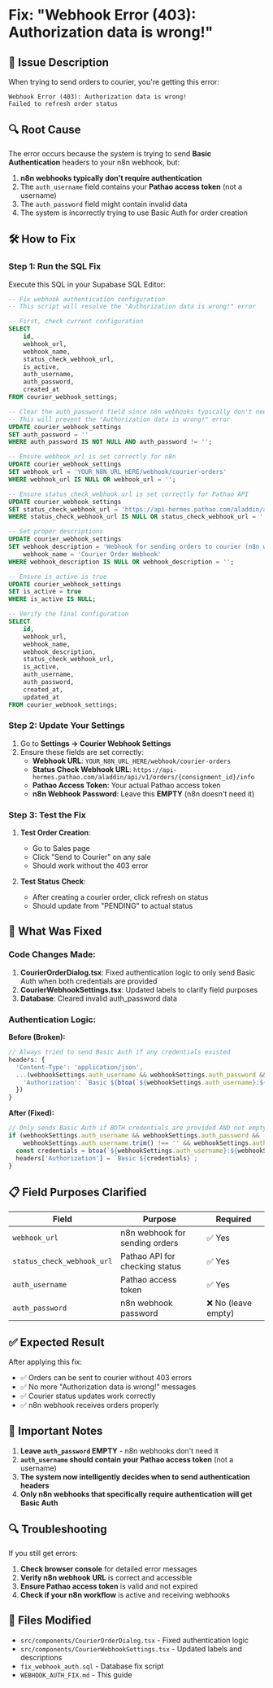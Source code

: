 # Fix: "Webhook Error (403): Authorization data is wrong!"

## 🚨 **Issue Description**

When trying to send orders to courier, you're getting this error:
```
Webhook Error (403): Authorization data is wrong!
Failed to refresh order status
```

## 🔍 **Root Cause**

The error occurs because the system is trying to send **Basic Authentication** headers to your n8n webhook, but:

1. **n8n webhooks typically don't require authentication**
2. The `auth_username` field contains your **Pathao access token** (not a username)
3. The `auth_password` field might contain invalid data
4. The system is incorrectly trying to use Basic Auth for order creation

## 🛠️ **How to Fix**

### **Step 1: Run the SQL Fix**

Execute this SQL in your Supabase SQL Editor:

```sql
-- Fix webhook authentication configuration
-- This script will resolve the "Authorization data is wrong!" error

-- First, check current configuration
SELECT 
    id,
    webhook_url,
    webhook_name,
    status_check_webhook_url,
    is_active,
    auth_username,
    auth_password,
    created_at
FROM courier_webhook_settings;

-- Clear the auth_password field since n8n webhooks typically don't need it
-- This will prevent the "Authorization data is wrong!" error
UPDATE courier_webhook_settings 
SET auth_password = ''
WHERE auth_password IS NOT NULL AND auth_password != '';

-- Ensure webhook_url is set correctly for n8n
UPDATE courier_webhook_settings 
SET webhook_url = 'YOUR_N8N_URL_HERE/webhook/courier-orders'
WHERE webhook_url IS NULL OR webhook_url = '';

-- Ensure status_check_webhook_url is set correctly for Pathao API
UPDATE courier_webhook_settings 
SET status_check_webhook_url = 'https://api-hermes.pathao.com/aladdin/api/v1/orders/{consignment_id}/info'
WHERE status_check_webhook_url IS NULL OR status_check_webhook_url = '';

-- Set proper descriptions
UPDATE courier_webhook_settings 
SET webhook_description = 'Webhook for sending orders to courier (n8n workflow)',
    webhook_name = 'Courier Order Webhook'
WHERE webhook_description IS NULL OR webhook_description = '';

-- Ensure is_active is true
UPDATE courier_webhook_settings 
SET is_active = true
WHERE is_active IS NULL;

-- Verify the final configuration
SELECT 
    id,
    webhook_url,
    webhook_name,
    webhook_description,
    status_check_webhook_url,
    is_active,
    auth_username,
    auth_password,
    created_at,
    updated_at
FROM courier_webhook_settings;
```

### **Step 2: Update Your Settings**

1. Go to **Settings → Courier Webhook Settings**
2. Ensure these fields are set correctly:
   - **Webhook URL**: `YOUR_N8N_URL_HERE/webhook/courier-orders`
   - **Status Check Webhook URL**: `https://api-hermes.pathao.com/aladdin/api/v1/orders/{consignment_id}/info`
   - **Pathao Access Token**: Your actual Pathao access token
   - **n8n Webhook Password**: Leave this **EMPTY** (n8n doesn't need it)

### **Step 3: Test the Fix**

1. **Test Order Creation**:
   - Go to Sales page
   - Click "Send to Courier" on any sale
   - Should work without the 403 error

2. **Test Status Check**:
   - After creating a courier order, click refresh on status
   - Should update from "PENDING" to actual status

## 🔧 **What Was Fixed**

### **Code Changes Made:**

1. **CourierOrderDialog.tsx**: Fixed authentication logic to only send Basic Auth when both credentials are provided
2. **CourierWebhookSettings.tsx**: Updated labels to clarify field purposes
3. **Database**: Cleared invalid auth_password data

### **Authentication Logic:**

**Before (Broken):**
```typescript
// Always tried to send Basic Auth if any credentials existed
headers: {
  'Content-Type': 'application/json',
  ...(webhookSettings.auth_username && webhookSettings.auth_password && {
    'Authorization': `Basic ${btoa(`${webhookSettings.auth_username}:${webhookSettings.auth_password}`)}`
  })
}
```

**After (Fixed):**
```typescript
// Only sends Basic Auth if BOTH credentials are provided AND not empty
if (webhookSettings.auth_username && webhookSettings.auth_password && 
    webhookSettings.auth_username.trim() !== '' && webhookSettings.auth_password.trim() !== '') {
  const credentials = btoa(`${webhookSettings.auth_username}:${webhookSettings.auth_password}`);
  headers['Authorization'] = `Basic ${credentials}`;
}
```

## 📋 **Field Purposes Clarified**

| Field | Purpose | Required |
|-------|---------|----------|
| `webhook_url` | n8n webhook for sending orders | ✅ Yes |
| `status_check_webhook_url` | Pathao API for checking status | ✅ Yes |
| `auth_username` | Pathao access token | ✅ Yes |
| `auth_password` | n8n webhook password | ❌ No (leave empty) |

## ✅ **Expected Result**

After applying this fix:
- ✅ Orders can be sent to courier without 403 errors
- ✅ No more "Authorization data is wrong!" messages
- ✅ Courier status updates work correctly
- ✅ n8n webhook receives orders properly

## 🚨 **Important Notes**

1. **Leave `auth_password` EMPTY** - n8n webhooks don't need it
2. **`auth_username` should contain your Pathao access token** (not a username)
3. **The system now intelligently decides when to send authentication headers**
4. **Only n8n webhooks that specifically require authentication will get Basic Auth**

## 🔍 **Troubleshooting**

If you still get errors:

1. **Check browser console** for detailed error messages
2. **Verify n8n webhook URL** is correct and accessible
3. **Ensure Pathao access token** is valid and not expired
4. **Check if your n8n workflow** is active and receiving webhooks

## 📁 **Files Modified**

- `src/components/CourierOrderDialog.tsx` - Fixed authentication logic
- `src/components/CourierWebhookSettings.tsx` - Updated labels and descriptions
- `fix_webhook_auth.sql` - Database fix script
- `WEBHOOK_AUTH_FIX.md` - This guide

